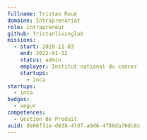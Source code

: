 ```yaml
---
fullname: Tristan Roué
domaine: Intraprenariat
role: intrapreneur
github: Tristanlivinglab
missions:
  - start: 2020-11-03
    end: 2022-01-12
    status: admin
    employer: Institut national du cancer
    startups:
      - inca
startups:
  - inca
badges:
  - segur
competences:
  - Gestion de Produit
uuid: de06f31e-d038-47df-a9d6-4f86da70dc8c
---
```

